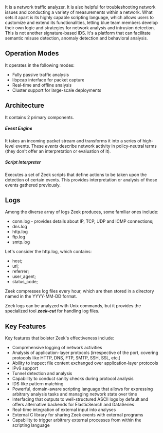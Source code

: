 It is a network traffic analyzer. It is also helpful for troubleshooting network issues and conducting a variety of measurements within a network.
What sets it apart is its highly capable scripting language, which allows users to customize and extend its functionalities, letting blue team members develop their own logic and strategies for network analysis and intrusion detection.
This is not another signature-based IDS. It's a platform that can facilitate semantic misuse detection, anomaly detection and behavioral analysis.

## Operation Modes

It operates in the following modes:
- Fully passive traffic analysis
- libpcap interface for packet capture
- Real-time and offline analysis
- Cluster support for large-scale deployments

## Architecture

It contains 2 primary components.

##### Event Engine
It takes an incoming packet stream and transforms it into a series of high-level events. These _events_ describe network activity in policy-neutral terms (they don't offer an interpretation or evaluation of it).

##### Script Interpreter
Executes a set of Zeek scripts that define actions to be taken upon the detection of certain events. This provides interpretation or analysis of those events gathered previously.

## Logs

Among the diverse array of logs Zeek produces, some familiar ones include:
- conn.log - provides details about IP, TCP, UDP and ICMP connections;
- dns.log
- http.log
- ftp.log
- smtp.log

Let's consider the http.log, which contains:
- host;
- uri;
- referrer;
- user_agent;
- status_code;

Zeek compresses log files every hour, which are then stored in a directory named in the YYYY-MM-DD format.

Zeek logs can be analyzed with Unix commands, but it provides the specialized tool ___zeek-cut___ for handling log files.

## Key Features

Key features that bolster Zeek's effectiveness include:
- Comprehensive logging of network activities
- Analysis of application-layer protocols (irrespective of the port, covering protocols like HTTP, DNS, FTP, SMTP, SSH, SSL, etc.)
- Ability to inspect file content exchanged over application-layer protocols
- IPv6 support
- Tunnel detection and analysis
- Capability to conduct sanity checks during protocol analysis
- IDS-like pattern matching
- Powerful, domain-aware scripting language that allows for expressing arbitrary analysis tasks and managing network state over time
- Interfacing that outputs to well-structured ASCII logs by default and offers alternative backends for ElasticSearch and DataSeries
- Real-time integration of external input into analyses
- External C library for sharing Zeek events with external programs
- Capability to trigger arbitrary external processes from within the scripting language
